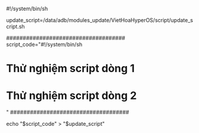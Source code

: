 #!/system/bin/sh

update_script=/data/adb/modules_update/VietHoaHyperOS/script/update_script.sh

####################################
script_code="#!/system/bin/sh

# Thử nghiệm script dòng 1
# Thử nghiệm script dòng 2
"
####################################

echo "$script_code" > "$update_script"
